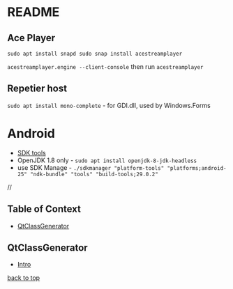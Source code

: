README
========================


## Ace Player
`sudo apt install snapd
sudo snap install acestreamplayer`

`acestreamplayer.engine --client-console`
	then run `acestreamplayer`
## Repetier host

`sudo apt install mono-complete` - for GDI.dll, used by Windows.Forms

 # Android 
 - [SDK tools](https://developer.android.com/studio/#downloads)
 - OpenJDK 1.8 only - `sudo apt install openjdk-8-jdk-headless`
 - use SDK Manage - `./sdkmanager "platform-tools" "platforms;android-25" "ndk-bundle" "tools" "build-tools;29.0.2"`

//
## Table of Context <a name="toc"></a>
- [QtClassGenerator](#qtclassgenerator)

## QtClassGenerator <a name="qtclassgenerator"></a>
- [Intro](QtClassGenerator.md#intro)

[back to top](#toc)
